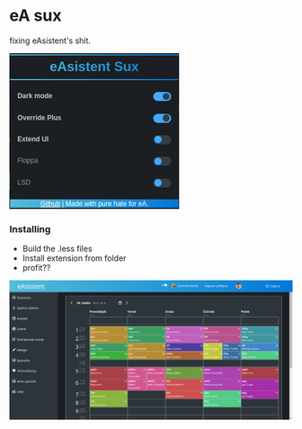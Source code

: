 # eA sux
fixing eAsistent's shit.

![Menu](/images/menu.png)

### Installing
- Build the .less files
- Install extension from folder
- profit??

![Screenshot](/images/screenshot.png)
